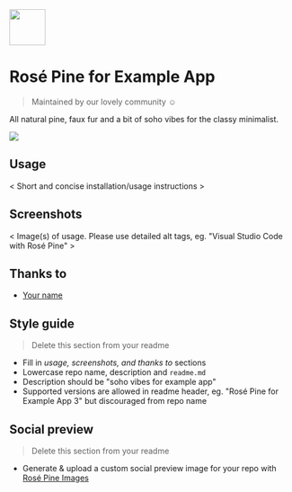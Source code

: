 <img src="https://github.com/rose-pine/rose-pine-theme/raw/master/assets/icon.png" width="64" />

# Rosé Pine for Example App

> Maintained by our lovely community ☺️

All natural pine, faux fur and a bit of soho vibes for the classy minimalist.

[![](https://img.shields.io/badge/Rosé%20Pine%20Theme-191724)](https://github.com/rose-pine/rose-pine-theme)

## Usage

< Short and concise installation/usage instructions >

## Screenshots

< Image(s) of usage. Please use detailed alt tags, eg. "Visual Studio Code with Rosé Pine" >

## Thanks to

- [Your name](https://twitter.com/<handle>)

## Style guide

> Delete this section from your readme

- Fill in *usage, screenshots, and thanks to* sections
- Lowercase repo name, description and `readme.md`
- Description should be "soho vibes for example app"
- Supported versions are allowed in readme header, eg. "Rosé Pine for Example App 3" but discouraged from repo name

## Social preview
> Delete this section from your readme

- Generate & upload a custom social preview image for your repo with [Rosé Pine Images](https://rose-pine-images.vercel.app/)
